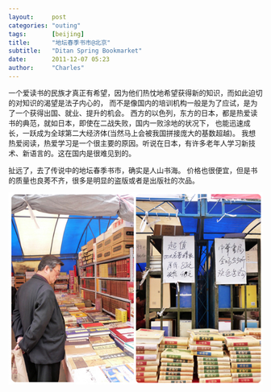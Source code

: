```yaml
---
layout:     post
categories: "outing"
tags:       [beijing]
title:      "地坛春季书市@北京"
subtitle:   "Ditan Spring Bookmarket"
date:       2011-12-07 05:23
author:     "Charles"
---
```


一个爱读书的民族才真正有希望，因为他们热忱地希望获得新的知识，而如此迫切的对知识的渴望是法子内心的，
而不是像国内的培训机构一般是为了应试，是为了一个获得出国、就业、提升的机会。
西方的以色列，东方的日本，都是热爱读书的典范，就如日本，即使在二战失败，国内一败涂地的状况下，
也能迅速成长，一跃成为全球第二大经济体(当然马上会被我国拼接庞大的基数超越)。
我想热爱阅读，热爱学习是一个很主要的原因。听说在日本，有许多老年人学习新技术、新语言的。这在国内是很难见到的。

扯远了，去了传说中的地坛春季书市，确实是人山书海。
价格也很便宜，但是书的质量也良莠不齐，很多是明显的盗版或者是出版社的次品。

![ditan-bookmarket-1](/img/ditan-bookmarket-1.jpg)